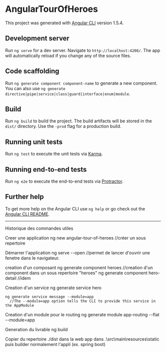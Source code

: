 # AngularTourOfHeroes

This project was generated with [Angular CLI](https://github.com/angular/angular-cli) version 1.5.4.

## Development server

Run `ng serve` for a dev server. Navigate to `http://localhost:4200/`. The app will automatically reload if you change any of the source files.

## Code scaffolding

Run `ng generate component component-name` to generate a new component. You can also use `ng generate directive|pipe|service|class|guard|interface|enum|module`.

## Build

Run `ng build` to build the project. The build artifacts will be stored in the `dist/` directory. Use the `-prod` flag for a production build.

## Running unit tests

Run `ng test` to execute the unit tests via [Karma](https://karma-runner.github.io).

## Running end-to-end tests

Run `ng e2e` to execute the end-to-end tests via [Protractor](http://www.protractortest.org/).

## Further help

To get more help on the Angular CLI use `ng help` or go check out the [Angular CLI README](https://github.com/angular/angular-cli/blob/master/README.md).


*************************************************************************************
Historique des commandes utiles

Creer une application
  ng new angular-tour-of-heroes //créer un sous repertoire

Démarrer l'application
  ng serve --open   //permet de lancer d'ouvrir une fenetre dans le navigateur.

creation d'un composant
  ng generate component heroes  //creation d'un component dans un sous repertoire "heroes"
  ng generate component hero-detail //idem

Creation d'un service
    ng generate service hero

    ng generate service message --module=app
      //The --module=app option tells the CLI to provide this service in the AppModule

Creation d'un module pour le routing
  ng generate module app-routing --flat --module=app

Generation du livrable
  ng build

  Copier du repertoire ./dist dans la web app dans .\src\main\resources\static
  puis builder normalement l'appli (ex. spring boot)
